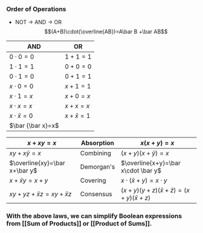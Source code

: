 ### Order of Operations
- NOT -> AND -> OR
$$(A+B)\cdot(\overline{AB})=A\bar B +\bar AB$$

|AND|OR|
|-|-|
|$0\cdot0=0$|$1+1=1$|
|$1\cdot1=1$|$0+0=0$|
|$0\cdot1=0$|$0+1=1$|
|$x\cdot0=0$|$x+1=1$|
|$x\cdot1=x$|$x+0=x$|
|$x\cdot x=x$|$x+x=x$|
|$x\cdot \bar x=0$|$x+\bar x=1$|
|$\bar {\bar x}=x$| |

|$x+xy=x$|Absorption|$x(x+y)=x$|
|-|-|-|
|$xy+x\bar y=x$|Combining|$(x+y)(x+\bar y)=x$|
|$\overline{xy}=\bar x+\bar y$|Demorgan's|$\overline{x+y}=\bar x\cdot \bar y$|
|$x+\bar xy=x+y$|Covering|$x\cdot (\bar x+y)=x\cdot y$|
|$xy+yz+\bar xz=xy+\bar xz$|Consensus|$(x+y)(y+z)(\bar x+\bar z)=(x+y)(\bar x+z)$|

### With the above laws, we can simplify Boolean expressions from [[Sum of Products]] or [[Product of Sums]].